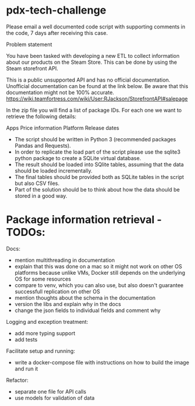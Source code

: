 # pdx-tech-challenge

Please email a well documented code script with supporting comments in the code, 7 days after receiving this case.

Problem statement

You have been tasked with developing a new ETL to collect information about our products on the Steam Store. This can be done by using the Steam storefront API.

This is a public unsupported API and has no official documentation. Unofficial documentation can be found at the link below. Be aware that this documentation might not be 100% accurate.
https://wiki.teamfortress.com/wiki/User:RJackson/StorefrontAPI#salepage

In the zip file you will find a list of package IDs. For each one we want to retrieve the following details:

Apps
Price information
Platform
Release dates

- The script should be written in Python 3 (recommended packages Pandas and Requests).
- In order to replicate the load part of the script please use the sqlite3 python package to create a SQLite virtual database.
- The result should be loaded into SQlite tables, assuming that the data should be loaded incrementally.
- The final tables should be provided both as SQLite tables in the script but also CSV files.
- Part of the solution should be to think about how the data should be stored in a good way.


# Package information retrieval - TODOs:

Docs:
- mention multithreading in documentation
- explain that this was done on a mac so it might not work on other OS platforms
because unlike VMs, Docker still depends on the underlying OS for some resources
- compare to venv, which you can also use, but also doesn't guarantee successfull
replication on other OS
- mention thoughts about the schema in the documentation
- version the libs and explain why in the docs
- change the json fields to individual fields and comment why

Logging and exception treatment:
- add more typing support
- add tests

Facilitate setup and running:
- write a docker-compose file with instructions on how to build the image and run it

Refactor:
- separate one file for API calls
- use models for validation of data
